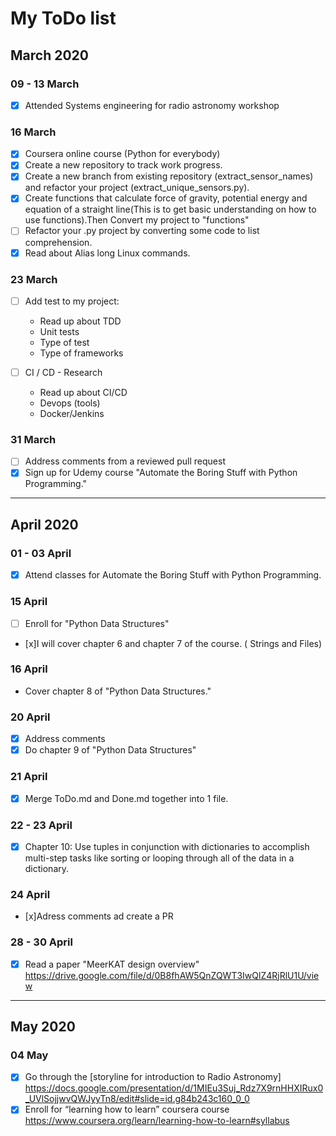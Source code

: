 # My ToDo list

## March 2020

### 09 - 13 March 

- [x] Attended Systems engineering for radio astronomy workshop


### 16 March 

- [x] Coursera online course (Python for everybody)
- [x] Create a new repository to track  work progress.
- [x] Create a new branch from existing repository (extract_sensor_names) and refactor your project (extract_unique_sensors.py).
- [x] Create functions that calculate force of gravity, potential energy and equation of a straight line(This is to get basic understanding on how to use functions).Then Convert my project to "functions"
- [ ] Refactor your .py project by converting some code to list comprehension.
- [x] Read about Alias long Linux commands.

### 23 March 
- [ ] Add test to my project:
    - Read up about TDD
    - Unit tests
    - Type of test
    - Type of frameworks

- [ ] CI / CD - Research
    - Read up about CI/CD
    - Devops (tools)
    - Docker/Jenkins

### 31 March 
- [ ] Address comments from a reviewed pull request
- [x] Sign up for Udemy course "Automate the Boring Stuff with Python Programming."

- - - 
## April 2020
### 01  - 03 April 
- [x] Attend classes for Automate the Boring Stuff with Python Programming.

### 15 April 
- [ ] Enroll for "Python Data Structures"
- [x]I will cover chapter 6 and chapter 7 of the course. ( Strings and Files)
### 16 April 
- Cover chapter 8 of "Python Data Structures."
### 20 April
- [x] Address comments   
- [x] Do chapter 9 of "Python Data Structures" 
### 21 April 
- [x] Merge ToDo.md and Done.md together into 1 file.
### 22 - 23 April 
- [x] Chapter 10: Use tuples in conjunction with dictionaries to accomplish multi-step tasks like sorting or looping through all of the data in a dictionary.
### 24 April
- [x]Adress comments ad create a PR
### 28 - 30 April
- [x] Read a paper "MeerKAT design overview" <https://drive.google.com/file/d/0B8fhAW5QnZQWT3IwQlZ4RjRlU1U/view>
---
## May 2020
### 04 May 
- [x] Go through the [storyline for introduction to Radio Astronomy] <https://docs.google.com/presentation/d/1MIEu3Suj_Rdz7X9rnHHXIRux0_UVlSojjwvQWJyyTn8/edit#slide=id.g84b243c160_0_0>
 - [x] Enroll for “learning how to learn” coursera course  <https://www.coursera.org/learn/learning-how-to-learn#syllabus>